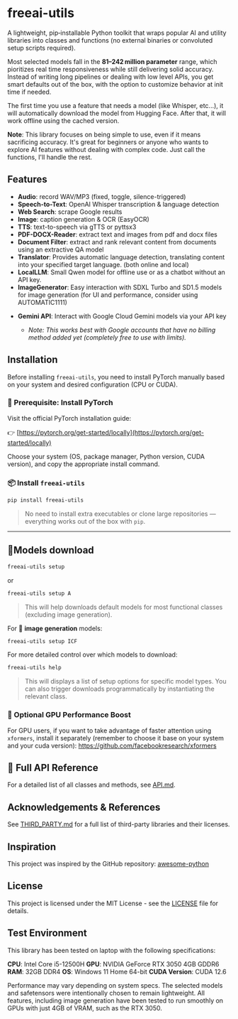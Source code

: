 # freeai-utils

A lightweight, pip‑installable Python toolkit that wraps popular AI and utility libraries into classes and functions (no external binaries or convoluted setup scripts required). 

Most selected models fall in the **81–242 million parameter** range, which pioritizes real time responsiveness while still delivering solid accuracy. Instead of writing long pipelines or dealing with low level APIs, you get smart defaults out of the box, with the option to customize behavior at init time if needed. 

The first time you use a feature that needs a model (like Whisper, etc...), it will automatically download the model from Hugging Face. After that, it will work offline using the cached version.

**Note**: This library focuses on being simple to use, even if it means sacrificing accuracy. It's great for beginners or anyone who wants to explore AI features without dealing with complex code. Just call the functions, I'll handle the rest.

## Features

- **Audio**: record WAV/MP3 (fixed, toggle, silence-triggered)
- **Speech-to-Text**: OpenAI Whisper transcription & language detection 
- **Web Search**: scrape Google results
- **Image**: caption generation & OCR (EasyOCR)
- **TTS**: text-to-speech via gTTS or pyttsx3
- **PDF-DOCX-Reader**: extract text and images from pdf and docx files
- **Document Filter**: extract and rank relevant content from documents using an extractive QA model
- **Translator**: Provides automatic language detection, translating content into your specified target language. (both online and local)
- **LocalLLM**: Small Qwen model for offline use or as a chatbot without an API key.
- **ImageGenerator**: Easy interaction with SDXL Turbo and SD1.5 models for image generation (for UI and performance, consider using AUTOMATIC1111)
* **Gemini API**: Interact with Google Cloud Gemini models via your API key

  * *Note: This works best with Google accounts that have no billing method added yet (completely free to use with limits).*

## Installation

Before installing `freeai-utils`, you need to install PyTorch manually based on your system and desired configuration (CPU or CUDA).

### 🔧 Prerequisite: Install PyTorch

Visit the official PyTorch installation guide:

👉 [https://pytorch.org/get-started/locally](https://pytorch.org/get-started/locally)

Choose your system (OS, package manager, Python version, CUDA version), and copy the appropriate install command.

### 📦 Install `freeai-utils`
```bash
pip install freeai-utils
```

> No need to install extra executables or clone large repositories — everything works out of the box with `pip`.

---

## 📝Models download 
```bash
freeai-utils setup
```
or
```bash
freeai-utils setup A
```

>This will help downloads default models for most functional classes (excluding image generation).

For 🎨 **image generation** models:
```bash
freeai-utils setup ICF
```

For more detailed control over which models to download:
```bash
freeai-utils help
```
>This will displays a list of setup options for specific model types. You can also trigger downloads programmatically by instantiating the relevant class.

### 🚀 Optional GPU Performance Boost

For GPU users, if you want to take advantage of faster attention using `xformers`, install it separately (remember to choose it base on your system and your cuda version):
https://github.com/facebookresearch/xformers

## 📖 Full API Reference

For a detailed list of all classes and methods, see [API.md](https://github.com/truongbaan/Utility-python-library/blob/main/API.md).

## Acknowledgements & References

See [THIRD_PARTY.md](https://github.com/truongbaan/Utility-python-library/blob/main/THIRD_PARTY.md) for a full list of third-party libraries and their licenses.

## Inspiration

This project was inspired by the GitHub repository:
[awesome-python](https://github.com/vinta/awesome-python)

## License
This project is licensed under the MIT License - see the [LICENSE](https://github.com/truongbaan/Utility-python-library/blob/main/LICENSE) file for details.

## Test Environment

This library has been tested on laptop with the following specifications:

**CPU**: Intel Core i5-12500H
**GPU**: NVIDIA GeForce RTX 3050 4GB GDDR6
**RAM**: 32GB DDR4
**OS**: Windows 11 Home 64-bit
**CUDA Version**: CUDA 12.6

Performance may vary depending on system specs. The selected models and safetensors were intentionally chosen to remain lightweight. All features, including image generation have been tested to run smoothly on GPUs with just 4GB of VRAM, such as the RTX 3050.